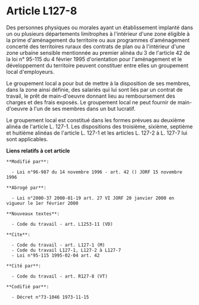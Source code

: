 # Article L127-8

Des personnes physiques ou morales ayant un établissement implanté dans un ou plusieurs départements limitrophes à
l'intérieur d'une zone éligible à la prime d'aménagement du territoire ou aux programmes d'aménagement concerté des
territoires ruraux des contrats de plan ou à l'intérieur d'une zone urbaine sensible mentionnée au premier alinéa du 3 de
l'article 42 de la loi n° 95-115 du 4 février 1995 d'orientation pour l'aménagement et le développement du territoire peuvent
constituer entre elles un groupement local d'employeurs.

Le groupement local a pour but de mettre à la disposition de ses membres, dans la zone ainsi définie, des salariés qui lui
sont liés par un contrat de travail, le prêt de main-d'oeuvre donnant lieu au remboursement des charges et des frais exposés.
Le groupement local ne peut fournir de main-d'oeuvre à l'un de ses membres dans un but lucratif.

Le groupement local est constitué dans les formes prévues au deuxième alinéa de l'article L. 127-1. Les dispositions des
troisième, sixième, septième et huitième alinéas de l'article L. 127-1 et les articles L. 127-2 à L. 127-7 lui sont
applicables.

**Liens relatifs à cet article**

	**Modifié par**:

	  - Loi n°96-987 du 14 novembre 1996 - art. 42 () JORF 15 novembre 1996

	**Abrogé par**:

	  - Loi n°2000-37 2000-01-19 art. 27 VI JORF 20 janvier 2000 en vigueur le 1er février 2000

	**Nouveaux textes**:

	  - Code du travail - art. L1253-11 (VD)

	**Cite**:

	  - Code du travail - art. L127-1 (M)
	  - Code du travail L127-1, L127-2 à L127-7
	  - Loi n°95-115 1995-02-04 art. 42

	**Cité par**:

	  - Code du travail - art. R127-8 (VT)

	**Codifié par**:

	  - Décret n°73-1046 1973-11-15
